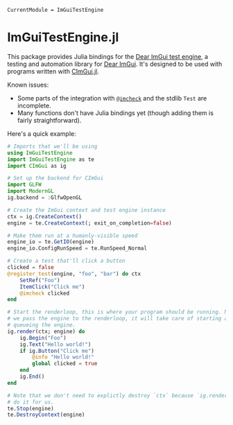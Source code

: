 ```@meta
CurrentModule = ImGuiTestEngine
```

# ImGuiTestEngine.jl

This package provides Julia bindings for the
[Dear ImGui test engine](https://github.com/ocornut/imgui_test_engine), a
testing and automation library for [Dear
ImGui](https://github.com/ocornut/imgui). It's designed to be used with programs
written with [CImGui.jl](https://github.com/Gnimuc/CImGui.jl).

Known issues:
- Some parts of the integration with [`@imcheck`](@ref) and the stdlib `Test`
  are incomplete.
- Many functions don't have Julia bindings yet (though adding them is fairly
  straightforward).

Here's a quick example:
```julia
# Imports that we'll be using
using ImGuiTestEngine
import ImGuiTestEngine as te
import CImGui as ig

# Set up the backend for CImGui
import GLFW
import ModernGL
ig.backend = :GlfwOpenGL

# Create the ImGui context and test engine instance
ctx = ig.CreateContext()
engine = te.CreateContext(; exit_on_completion=false)

# Make them run at a humanly-visible speed
engine_io = te.GetIO(engine)
engine_io.ConfigRunSpeed = te.RunSpeed_Normal

# Create a test that'll click a button
clicked = false
@register_test(engine, "foo", "bar") do ctx
    SetRef("Foo")
    ItemClick("Click me")
    @imcheck clicked
end

# Start the renderloop, this is where your program should be running. Note that
# we pass the engine to the renderloop, it will take care of starting and
# queueing the engine.
ig.render(ctx; engine) do
    ig.Begin("Foo")
    ig.Text("Hello world!")
    if ig.Button("Click me")
        @info "Hello world!"
        global clicked = true
    end
    ig.End()
end

# Note that we don't need to explictly destroy `ctx` because `ig.render()` will
# do it for us.
te.Stop(engine)
te.DestroyContext(engine)
```
